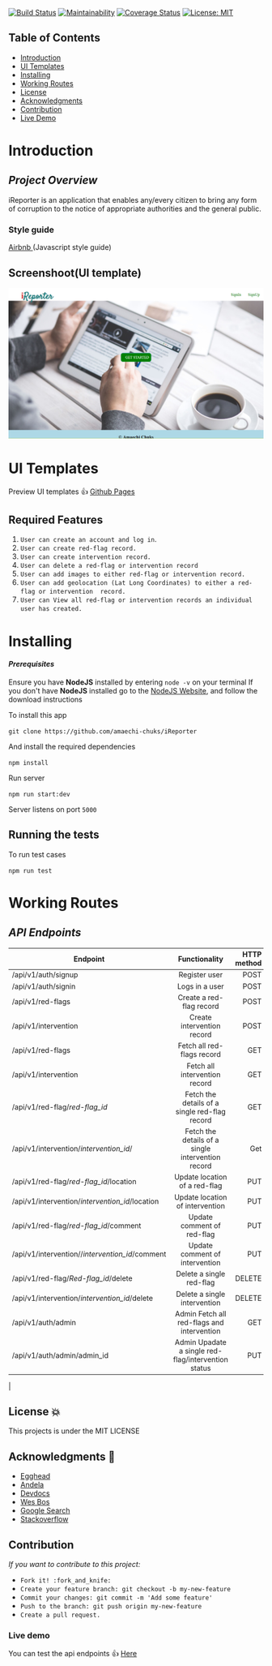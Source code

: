 [![Build Status](https://travis-ci.com/amaechi-chuks/iReporter.svg?branch=develope)](https://travis-ci.com/amaechi-chuks/iReporter)
[![Maintainability](https://api.codeclimate.com/v1/badges/d7fad423c89e659bd531/maintainability)](https://codeclimate.com/github/amaechi-chuks/iReporter/maintainability)
[![Coverage Status](https://coveralls.io/repos/github/amaechi-chuks/iReporter/badge.svg?branch=develope)](https://coveralls.io/github/amaechi-chuks/iReporter?branch=develope)
[![License: MIT](https://img.shields.io/badge/License-MIT-green.svg)](https://opensource.org/licenses/MIT)


## Table of Contents

 - [Introduction](#introduction)
 - [UI Templates](#ui-templates)
 - [Installing](#installing)
 - [Working Routes](#working-routes)
 - [License](#license)
 - [Acknowledgments](#acknowledgments)
 - [Contribution](#contribution)
 - [Live Demo](#live-demo)

# Introduction

## *Project Overview*

 iReporter is an application that enables any/every citizen to bring any form of corruption to the notice of appropriate authorities and the general public.




### __Style guide__

[Airbnb ](https://github.com/airbnb/javascript)(Javascript style guide)


## Screenshoot(UI template)
![alt](./screenShoot/landingimage_1.png)

# UI Templates

Preview UI templates :+1: [Github Pages](https://amaechi-chuks.github.io/iReporter/)



## Required Features
1. `User can create an account and log in`.
2. `User can create red-flag record.`
3. `User can create intervention record.`
4. `User can delete a ​red-flag​​ or ​intervention​​ record`
5. `User can add images to either ​red-flag ​​or ​intervention ​​record.`
6. `User can add geolocation (Lat Long Coordinates) to either a ​red-flag​​ or ​intervention  record. `
7. `User can View all ​red-flag​​ or ​intervention ​​records an individual user has created.`


# Installing

#### *Prerequisites*

Ensure you have **NodeJS** installed by entering `node -v` on your terminal
If you don't have **NodeJS** installed go to the [NodeJS Website](http://nodejs.org),  and follow the download instructions

To install this app

`
git clone https://github.com/amaechi-chuks/iReporter
`

And install the required dependencies

`
npm install
`

Run server

`
npm run start:dev
`

Server listens on port `5000`

## Running the tests

To run test cases

`
npm run test
`
# Working Routes

 ## *API Endpoints*
|Endpoint                                           | Functionality                     |HTTP method 
|---------------------------------------------------|:-----------------------------------:|-------------:
|/api/v1/auth/signup                                |Register user                      |POST       
|/api/v1/auth/signin                                |Logs in a user                     |POST
|/api/v1/red-flags                                |Create a red-flag record         |POST
|/api/v1/intervention                                |Create intervention record          |POST
|/api/v1/red-flags                                |Fetch all red-flags record         |GET 
|/api/v1/intervention                                |Fetch all intervention record        |GET 
|/api/v1/red-flag/*red-flag_id*                      |Fetch the details of a single red-flag record|GET
|/api/v1/intervention/*intervention_id*/             |Fetch the details of a single intervention record               |Get
|/api/v1/red-flag/*red-flag_id*/location             |Update location of a red-flag               |PUT
|/api/v1/intervention/*intervention_id*/location               |Update location of intervention     |PUT
|/api/v1/red-flag/*red-flag_id*/comment              |Update comment of red-flag     |PUT
|/api/v1/intervention//*intervention_id*/comment               |Update comment of intervention     |PUT
|/api/v1/red-flag/*Red-flag_id*/delete            |Delete a single red-flag           |DELETE
|/api/v1/intervention/*intervention_id*/delete |Delete a single intervention         |DELETE
|/api/v1/auth/admin |Admin Fetch all red-flags and intervention         |GET
|/api/v1/auth/admin/admin_id |Admin Upadate a single red-flag/intervention status         |PUT
|

 
## License :boom:
This projects is under the MIT LICENSE

## Acknowledgments :pray:

- [Egghead](https://egghead.io/)
- [Andela](http://andela.com)
- [Devdocs](https://devdocs.io/)
- [Wes Bos ](https://www.youtube.com/user/wesbos)
- [Google Search](https://google.com)
- [Stackoverflow](stackoverflow.com)

## Contribution
*If you want to contribute to this project:*
 - `Fork it! :fork_and_knife:`
 - `Create your feature branch: git checkout -b my-new-feature`
 - `Commit your changes: git commit -m 'Add some feature'`
 - `Push to the branch: git push origin my-new-feature`
 - `Create a pull request. `

### Live demo

You can test the api endpoints
:+1: [Here ](https://ireporter-software.herokuapp.com/)

